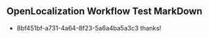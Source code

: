 ## OpenLocalization Workflow Test MarkDown
* 8bf451bf-a731-4a64-8f23-5a6a4ba5a3c3 
thanks!<!--HONumber=Mar16_HO3-->
